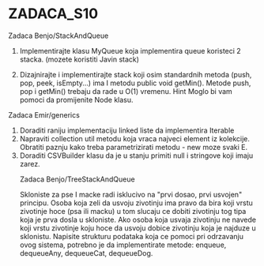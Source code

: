 # ZADACA_S10

Zadaca Benjo/StackAndQueue

1) Implementirajte klasu MyQueue koja implementira queue koristeci 2 stacka. (mozete koristiti Javin stack)

2) Dizajnirajte i implementirajte stack koji osim standardnih metoda (push, pop, peek, 
isEmpty...) ima I metodu public void getMin(). Metode push, pop i getMin() trebaju da rade u 
O(1) vremenu.
Hint
Moglo bi vam pomoci da promijenite Node klasu.

Zadaca Emir/generics 

1. Doraditi raniju implementaciju linked liste da implementira Iterable<Object>
2. Napraviti collection util metodu koja vraca najveci element iz kolekcije. Obratiti paznju kako treba parametrizirati metodu - new moze svaki E.
3. Doraditi CSVBuilder klasu da je u stanju primiti null i stringove koji imaju zarez.


Zadaca Benjo/TreeStackAndQueue

Skloniste za pse I macke radi isklucivo na "prvi dosao, prvi usvojen" principu. Osoba koja zeli da usvoju
zivotinju ima pravo da bira koji vrstu zivotinje hoce (psa ili macku) u tom slucaju ce dobiti zivotinju tog 
tipa koja je prva dosla u skloniste. Ako osoba koja usvaja zivotinju ne navede koji vrstu zivotinje koju 
hoce da usvoju dobice zivotinju koja je najduze u sklonistu. Napisite strukturu podataka koja ce pomoci 
pri odrzavanju ovog sistema, potrebno je da implementirate metode: enqueue, dequeueAny, 
dequeueCat, dequeueDog.
